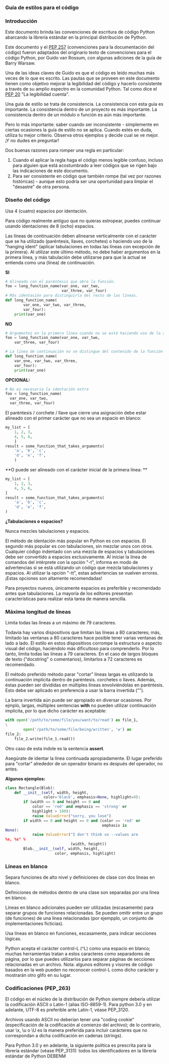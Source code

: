 ### Guía de estilos para el código

### Introducción

Este documento brinda las convenciones de escritura de código Python abarcando la librería estándar en la principal distribución de Python.

Este documento y el [PEP 257](#) (convenciones para la documentación del código) fueron adaptados del originario texto de convenciones para el código Python, por Guido van Rossum, con algunas adiciones de la guía de Barry Warsaw.  

Una de las ideas claves de Guido es que el código es leído muchas más veces de lo que es escrito. Las pautas que se proveen en este documento tienen como objetivo mejorar la legibilidad del código y hacerlo consistente a través de su amplio espectro en la comunidad Python. Tal como dice el [PEP 20](#) "La legibilidad cuenta".  

Una guía de estilo se trata de consistencia. La consistencia con esta guía es importante. La consistencia dentro de un proyecto es más importante. La consistencia dentro de un módulo o función es aún más importante.  

Pero lo más importante: saber cuando ser inconsistente - simplemente en ciertas ocasiones la guía de estilo no se aplica. Cuando estés en duda, utiliza tu mejor criterio. Observa otros ejemplos y decide cual se ve mejor. ¡Y no dudes en preguntar!  

Dos buenas razones para romper una regla en particular:  

1. Cuando el aplicar la regla haga el código menos legible confuso, incluso para alguien que está acostumbrado a leer códigos que se rigen bajo las indicaciones de este documento. 
2. Para ser consistente en código que también rompe (tal vez por razones históricas) - aunque esto podría ser una oportunidad para limpiar el "desastre" de otra persona.  

### Diseño del código

Usa 4 (cuatro) espacios por identación.

Para código realmente antiguo que no quieras estropear, puedes continuar usando identaciones de 8 (ocho) espacios.  

Las líneas de continuación deben alinearse verticalmente con el carácter que se ha utilizado (paréntesis, llaves, corchetes) o haciendo uso de la "hanging ident" (aplicar tabulaciones en todas las líneas con excepción de la primera). Al utilizar este último método, no debe haber argumentos en la primera línea, y más tabulación debe utilizarse para que la actual se entienda como una (línea) de continuación.  


**SI**  

```py
# Alineado con el paréntesis que abre la función.
foo = long_function_name(var_one, var_two,
						 var_three, var_four)
# Más identación para distinguirla del resto de las líneas.
def long_function_name(
		var_one, var_two, var_three,
		var_four):
	print(var_one)
```

**NO**

```py
# Argumentos en la primera línea cuando no se está haciendo uso de la alineación vertical
foo = long_function_name(var_one, var_two,
	var_three, var_four)

# La línea de continuación no se distingue del contenido de la función
def long_function_name(
	var_one, var_two, var_three,
	var_four):
	print(var_one)
```

**OPCIONAL:**  

```py
# No es necesaria la identación extra
foo = long_function_name(
  var_one, var_two,
  var_three, var_four)
```

El paréntesis / corchete / llave que cierre una asignación debe estar alineado con el primer carácter que no sea un espacio en blanco:  

```py
my_list = [
	1, 2, 3,
	4, 5, 6,
	]
result = some_function_that_takes_arguments(
	'a', 'b', 'c',
	'd', 'e', 'f',
	)
```

**O puede ser alineado con el carácter inicial de la primera línea: **

```py
my_list = [
	1, 2, 3,
	4, 5, 6,
]
result = some_function_that_takes_arguments(
	'a', 'b', 'c',
	'd', 'e', 'f',
)
```


**¿Tabulaciones o espacios?**  

Nunca mezcles tabulaciones y espacios.  

El método de identación más popular en Python es con espacios. El segundo más popular es con tabulaciones, sin mezclar unos con otros. Cualquier código indentado con una mezcla de espacios y tabulaciones debe ser convertido a espacios exclusivamente. Al iniciar la línea de comandos del intérprete con la opción "-t", informa en modo de advertencias si se está utilizando un código que mezcla tabulaciones y espacios. Al utilizar la opción "-tt", estas advertencias se vuelven errores. ¡Estas opciones son altamente recomendadas!  

Para proyectos nuevos, únicamente espacios es preferible y recomendado antes que tabulaciones. La mayoría de los editores presentan características para realizar esta tarea de manera sencilla.  

### Máxima longitud de líneas

Limita todas las líneas a un máximo de 79 caracteres.  

Todavía hay varios dispositivos que limitan las líneas a 80 caracteres; más, limitado las ventanas a 80 caracteres hace posible tener varias ventanas de lado a lado. El estilo en estos dispositivos corrompe la estructura o aspecto visual del código, haciéndolo más dificultoso para comprenderlo. Por lo tanto, limita todas las líneas a 79 caracteres. En el caso de largos bloques de texto ("docstring" o comentarios), limitarlos a 72 caracteres es recomendado. 

El método preferido método parar "cortar" líneas largas es utilizando la continuación implícita dentro de paréntesis. corchetes o llaves. Además, éstas pueden ser divididas en múltiples líneas envolviéndolas en paréntesis. Esto debe ser aplicado en preferencia a usar la barra invertida ("\").

La barra invertida aún puede ser apropiado en diversar ocasiones. Por ejmplo, largas, múltiples sentencias **with** no pueden utilizar continuación implícita, por lo que dicho carácter es aceptable:  

```py
with open('/path/to/some/file/you/want/to/read') as file_1,
\
		open('/path/to/some/file/being/written', 'w') as
file_2:
	file_2.write(file_1.read())
```

Otro caso de esta índole es la sentencia **assert**.  

Asegúrate de identar la línea continuada apropiadamente. El lugar preferido para "cortar" alrededor de un operador binario es después del operador, no antes.


**Algunos ejemplos:**  

```py
class Rectangle(Blob):
	def __init__(self, width, height,
				 color='black', emphasis=None, highlight=0):
		if (width == 0 and height == 0 and
			color == 'red' and emphasis == 'strong' or
			highlight > 100):
			raise ValueError("sorry, you lose")
		if width == 0 and height == 0 and (color == 'red' or
										   emphasis is 
None):
			raise ValueError("I don't think so --values are
%s, %s" %
							 (width, height))
		Blob.__init__(self, width, height,
					  color, emphasis, highlight)
```

### Líneas en blanco

Separa funciones de alto nivel y definiciones de clase con dos líneas en blanco. 

Definiciones de métodos dentro de una clase son separadas por una línea en blanco.

Líneas en blanco adicionales pueden ser utilizadas (escasamente) para separar grupos de funciones relacionadas. Se pueden omitir entre un grupo (de funciones) de una línea relacionadas (por ejempplo, un conjunto de implementaciones ficticias).  

Usa líneas en blanco en funciones, escasamente, para indicar secciones lógicas. 

Python acepta el carácter control-L (^L) como una espacio en blanco; muchas herramientas tratan a estos caracteres como separadores de página, por lo que puedes utilizarlos para separar páginas de secciones relacionadas en un archivo. Nota: algunos editores y visores de código basados en la web pueden no reconocer control-L como dicho carácter y mostrarán otro glifo en su lugar.  


### Codificaciones (PEP_263)

El código en el núcleo de la distribución de Python siempre debería utilizar la codificación ASCII o Latin-1 (alias ISO-8859-1). Para python 3.0 y en adelante, UTF-8 es preferible ante Latin-1, véase PEP_3120.  

Archivos usando ASCII no deberían tener una "coding cookie" (especificación de la codificación al comienzo del archivo); de lo contrario, usar \x, \u o \U es la manera preferida para incluir carácteres que no correspondan a dicha codificación en cadenas (strings).  

Para Python 3.0 y en adelante, la siguiente política es prescrita para la líbrería estándar (véase PEP_3131): todos los identificadores en la librería estándar de Python DEBENM





